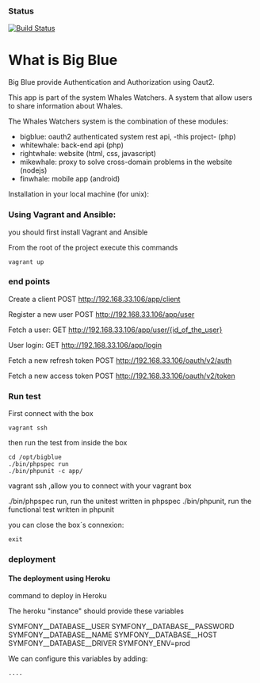 ### Status
[![Build Status](https://travis-ci.org/lordkote/bigblue.png)](https://travis-ci.org/lordkote/bigblue)

# What is Big Blue

Big Blue provide Authentication and Authorization using Oaut2.

This app is part of the system Whales Watchers. A system that allow users to share information about Whales.

The Whales Watchers system is the combination of these modules:

* bigblue: oauth2 authenticated system rest api, -this project- (php)
* whitewhale: back-end api (php)
* rightwhale: website (html, css, javascript)
* mikewhale: proxy to solve cross-domain problems in the website (nodejs)
* finwhale:  mobile app (android)

Installation in your local machine (for unix):

### Using Vagrant and Ansible:

you should first install Vagrant and Ansible

From the root of the project execute this commands

```terminal
vagrant up
```

### end points

Create a client
POST http://192.168.33.106/app/client

Register a new user
POST http://192.168.33.106/app/user

Fetch a user:
GET http://192.168.33.106/app/user/{id_of_the_user}

User login:
GET http://192.168.33.106/app/login

Fetch a new refresh token
POST http://192.168.33.106/oauth/v2/auth

Fetch a new access token
POST http://192.168.33.106/oauth/v2/token


### Run test

First connect with the box

```terminal
vagrant ssh
```

then run the test from inside the box

```terminal
cd /opt/bigblue
./bin/phpspec run
./bin/phpunit -c app/
```

vagrant ssh ,allow you to connect with your vagrant box

./bin/phpspec run, run the unitest written in phpspec
./bin/phpunit, run the functional test written in phpunit

you can close the box´s connexion:

```terminal
exit
```

### deployment

#### The deployment using Heroku

command to deploy in Heroku

The heroku "instance" should provide these variables

SYMFONY__DATABASE__USER
SYMFONY__DATABASE__PASSWORD
SYMFONY__DATABASE__NAME
SYMFONY__DATABASE__HOST
SYMFONY__DATABASE__DRIVER
SYMFONY_ENV=prod

We can configure this variables by adding:

```terminal
....
```

